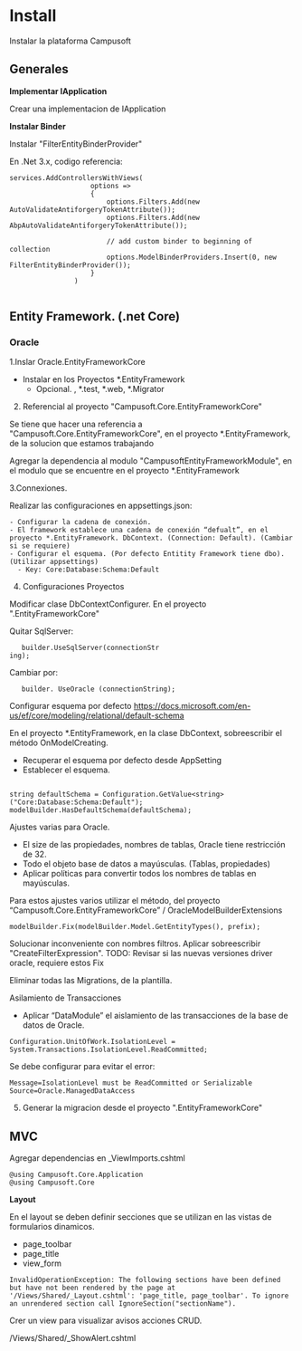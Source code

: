 # Install

Instalar la plataforma Campusoft

## Generales

**Implementar IApplication**

Crear una implementacion de IApplication


**Instalar Binder**

Instalar "FilterEntityBinderProvider"  

En .Net 3.x, codigo referencia:

```
services.AddControllersWithViews(
                    options =>
                    {
                        options.Filters.Add(new AutoValidateAntiforgeryTokenAttribute());
                        options.Filters.Add(new AbpAutoValidateAntiforgeryTokenAttribute());

                        // add custom binder to beginning of collection
                        options.ModelBinderProviders.Insert(0, new FilterEntityBinderProvider());
                    }
                )
				
```

## Entity Framework. (.net Core)


### Oracle

1.Inslar Oracle.EntityFrameworkCore

- Instalar en los Proyectos *.EntityFramework
  - Opcional. , *.test, *.web,  *.Migrator

2. Referencial al proyecto "Campusoft.Core.EntityFrameworkCore"

Se tiene que hacer una referencia a "Campusoft.Core.EntityFrameworkCore", en el proyecto *.EntityFramework, 
de la solucion que estamos trabajando

Agregar la dependencia al modulo "CampusoftEntityFrameworkModule", en el modulo que se encuentre en el proyecto *.EntityFramework 


3.Connexiones.

Realizar las configuraciones en appsettings.json:

	- Configurar la cadena de conexión. 
	- El framework establece una cadena de conexión “defualt”, en el proyecto *.EntityFramework. DbContext. (Connection: Default). (Cambiar si se requiere)
	- Configurar el esquema. (Por defecto Entitity Framework tiene dbo). (Utilizar appsettings)
      - Key: Core:Database:Schema:Default

4. Configuraciones Proyectos

Modificar clase <Proyecto>DbContextConfigurer. En el proyecto "<Proyecto>.EntityFrameworkCore"

Quitar SqlServer: 

```
   builder.UseSqlServer(connectionStr
ing);
```

Cambiar por:

```   
   builder. UseOracle (connectionString);
```

Configurar esquema por defecto
https://docs.microsoft.com/en-us/ef/core/modeling/relational/default-schema

En el proyecto *.EntityFramework, en la clase DbContext,  sobreescribir el método OnModelCreating. 

- Recuperar el esquema por defecto desde AppSetting
- Establecer el esquema.

```

string defaultSchema = Configuration.GetValue<string>("Core:Database:Schema:Default");
modelBuilder.HasDefaultSchema(defaultSchema);

```

Ajustes varias para Oracle. 

-	El size de las propiedades, nombres de tablas, Oracle tiene restricción de 32.
-	Todo el objeto base de datos a mayúsculas. (Tablas, propiedades)
-	Aplicar políticas para convertir todos los nombres de tablas en mayúsculas. 

Para estos ajustes varios utilizar el método, del proyecto “Campusoft.Core.EntityFrameworkCore” / OracleModelBuilderExtensions

```
modelBuilder.Fix(modelBuilder.Model.GetEntityTypes(), prefix);
```


Solucionar inconveniente con nombres filtros. Aplicar sobreescribir "CreateFilterExpression". TODO: Revisar si las nuevas versiones driver oracle, requiere estos Fix


Eliminar todas las Migrations, de la plantilla. 

Asilamiento de Transacciones

- Aplicar “<Proyecto>DataModule” el aislamiento de las transacciones de la base de datos de Oracle.

```
Configuration.UnitOfWork.IsolationLevel = System.Transactions.IsolationLevel.ReadCommitted;
```
Se debe configurar para evitar el error:

```
Message=IsolationLevel must be ReadCommitted or Serializable 
Source=Oracle.ManagedDataAccess
```

5. Generar la migracion desde el proyecto   "<SchemaProyecto>.EntityFrameworkCore"

## MVC


Agregar dependencias en _ViewImports.cshtml

```
@using Campusoft.Core.Application
@using Campusoft.Core
```

**Layout**

En el layout se deben definir secciones que se utilizan en las vistas de formularios dinamicos.
- page_toolbar
- page_title
- view_form

```
InvalidOperationException: The following sections have been defined but have not been rendered by the page at '/Views/Shared/_Layout.cshtml': 'page_title, page_toolbar'. To ignore an unrendered section call IgnoreSection("sectionName").
```

Crer un view para visualizar avisos acciones CRUD.

/Views/Shared/_ShowAlert.cshtml


